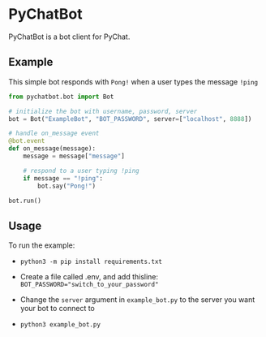 # PyChatBot
PyChatBot is a bot client for PyChat.

## Example

This simple bot responds with `Pong!` when a user types the message `!ping`

```py
from pychatbot.bot import Bot

# initialize the bot with username, password, server
bot = Bot("ExampleBot", "BOT_PASSWORD", server=["localhost", 8888])

# handle on_message event
@bot.event
def on_message(message):
    message = message["message"]

    # respond to a user typing !ping
    if message == "!ping":
        bot.say("Pong!")

bot.run()
```


## Usage
To run the example:

- `python3 -m pip install requirements.txt`

- Create a file called .env, and add thisline: `BOT_PASSWORD="switch_to_your_password"`

- Change the `server` argument in `example_bot.py` to the server you want your bot to connect to

- `python3 example_bot.py`

